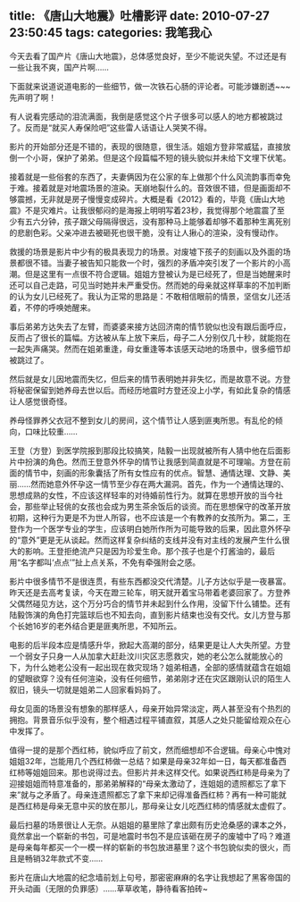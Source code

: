 title: 《唐山大地震》吐槽影评
date: 2010-07-27 23:50:45
tags:
categories: 我笔我心
---

今天去看了国产片《唐山大地震》，总体感觉良好，至少不能说失望。不过还是有一些让我不爽，国产片啊……

下面就来说道说道电影的一些细节，做一次铁石心肠的评论者。可能涉嫌剧透~~~先声明了啊！

有人说看完感动的泪流满面，我倒是感觉这个片子很多可以感人的地方都被跳过了。反而是“就买人寿保险吧”这些雷人话语让人哭笑不得。

影片的开始部分还是不错的，表现的很随意，很生活。姐姐方登非常威猛，直接放倒一个小哥，保护了弟弟。但是这个段篇幅不短的镜头貌似并未给下文埋下伏笔。

<!--more-->

接着就是一些俗套的东西了，夫妻俩因为在公家的车上做那个什么风流韵事而幸免于难。接着就是对地震场景的渲染。天崩地裂什么的。音效很不错，但是画面却不够震撼，无非就是房子慢慢变成碎片。大概是看《2012》看的，毕竟《唐山大地震》不是灾难片。让我很郁闷的是海报上明明写着23秒，我觉得那个地震震了至少有五六分钟，孩子跟父母隔得很远，没有那种马上能够着却够不着那种生离死别的悲剧色彩。父亲冲进去被砸死也很干脆，没有让人揪心的渲染，没有慢动作。

救援的场景是影片中少有的极具表现力的场景。对废墟下孩子的刻画以及外面的场景都很不错。当妻子被告知只能救一个时，强烈的矛盾冲突引发了一个影片的小高潮。但是这里有一点很不符合逻辑。姐姐方登被认为是已经死了，但是当她醒来时还可以自己走路，可见当时她并未严重受伤。然而她的母亲就这样草率的不加判断的认为女儿已经死了。我认为正常的思路是：不敢相信眼前的情景，坚信女儿还活着，不停的呼唤她醒来。

事后弟弟方达失去了左臂，而婆婆来接方达回济南的情节貌似也没有跟后面呼应，反而占了很长的篇幅。方达被从车上放下来后，母子二人分别仅几十秒，就能抱在一起失声痛哭。然而在姐弟重逢，母女重逢等本该感天动地的场景中，很多细节却被跳过了。

然后就是女儿因地震而失忆，但后来的情节表明她并非失忆，而是故意不说。方登将秘密保留到她养母去世以后。而经历地震时方登还没上小学，有如此复杂的情感让人感觉很奇怪。

养母怪罪养父衣冠不整到女儿的房间，这个情节让人感到匪夷所思。有乱伦的倾向，口味比较重……

王登（方登）到医学院报到那段比较搞笑，陆毅一出现就被所有人猜中他在后面影片中扮演的角色。然而王登意外怀孕的情节让我感到简直就是不可理喻。方登在前面的情节中，刻画的形象囊括了所有女性应有的优点。智慧、通情达理、文静、美丽……然而她意外怀孕这一情节至少存在两大漏洞。首先，作为一个通情达理的、思想成熟的女性，不应该这样轻率的对待婚前性行为。就算在思想开放的当今社会，那些举止轻佻的女孩也会成为男生茶余饭后的谈资。而在思想保守的改革开放初期，这种行为更是不为世人所容，也不应该是一个有教养的女孩所为。第二，王登作为一个医学专业的学生，应该明白她所作所为可能导致的后果，因此意外怀孕的“意外”更是无从谈起。然而这样复杂纠结的支线并没有对主线的发展产生什么很大的影响。王登拒绝流产只是因为珍爱生命。那个孩子也是个打酱油的，最后用“名字都叫‘点点’”扯上点关系，不免有牵强附会之感。

影片中很多情节不是很连贯，有些东西都没交代清楚。儿子方达似乎是一夜暴富。昨天还是去高考复读，今天在蹬三轮车，明天就开着宝马带着老婆回家了。方登养父偶然碰见方达，这个万分巧合的情节并未起到什么作用，没留下什么铺垫。还有陆毅饰演的角色打完篮球后也不知去向，直到影片结束也没有交代。女儿方登与那个长她16岁的老外结合更是匪夷所思，不知所云。

电影的后半段本应是情感升华，掀起大高潮的部分，结果更是让人大失所望。方登一个弱女子只身一人从加拿大赶赴汶川灾区志愿救灾，她的老公怎么就能放心的下，为什么她老公没有一起出现在救灾现场？姐弟相遇，全部的感情就蕴含在姐姐的望眼欲穿？没有任何渲染，没有任何细节，弟弟刚才还在灾区跟刚认识的陌生人叙旧，镜头一切就是姐弟二人回家看妈妈了。

母女见面的场景没有想象的那样感人，母亲开始异常淡定，两人甚至没有个热烈的拥抱。背景音乐似乎没有，整个相遇过程平铺直叙，其感人之处只能留给观众在心中发挥了。

值得一提的是那个西红柿，貌似呼应了前文，然而细想却不合逻辑。母亲心中愧对姐姐32年，岂能用几个西红柿做一总结？如果是母亲32年如一日，每天都准备西红柿等姐姐回来。那也说得过去。但影片并未这样交代。如果说西红柿是母亲为了迎接姐姐而特意准备的，那弟弟解释的“母亲太激动了，连姐姐的遗照都忘了拿下来”就与之矛盾了。母亲连遗照都忘了拿下来却记得准备西红柿？再有一种可能就是西红柿是母亲无意中买的放在那儿，那母亲让女儿吃西红柿的情感就太虚假了。

最后扫墓的场景很让人无奈。从姐姐的墓里除了拿出颇有历史沧桑感的课本之外，竟然拿出一个崭新的书包，可是地震时书包不是应该砸在房子的废墟中了吗？难道是母亲每年都买一个一模一样的崭新的书包放进墓里？这个书包貌似卖的很火，而且是畅销32年款式不变……

影片在唐山大地震的纪念墙前划上句号，那密密麻麻的名字让我想起了黑客帝国的开头动画（无限的负罪感）……草草收笔，静待看客拍砖~